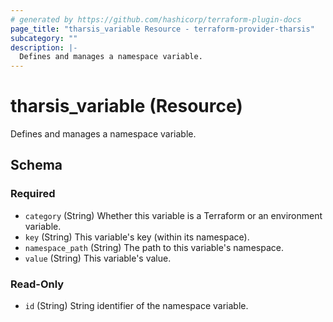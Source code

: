 ```yaml
---
# generated by https://github.com/hashicorp/terraform-plugin-docs
page_title: "tharsis_variable Resource - terraform-provider-tharsis"
subcategory: ""
description: |-
  Defines and manages a namespace variable.
---
```


# tharsis_variable (Resource)

Defines and manages a namespace variable.



<!-- schema generated by tfplugindocs -->
## Schema

### Required

- `category` (String) Whether this variable is a Terraform or an environment variable.
- `key` (String) This variable's key (within its namespace).
- `namespace_path` (String) The path to this variable's namespace.
- `value` (String) This variable's value.

### Read-Only

- `id` (String) String identifier of the namespace variable.
